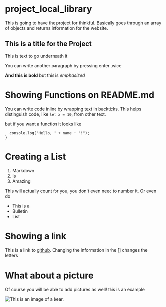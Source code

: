 # project_local_library
This is going to have the project for thinkful. Basically goes through an array of objects and returns information for the website. 

## This is a title for the Project
This is text to go underneath it

You can write another paragraph by pressing enter twice

**And this is bold** but this is *emphasized*


# Showing Functions on README.md

You can write code inline by wrapping text in backticks. This helps distinguish code, like `let x = 10`, from other text. 

but if you want a function it looks like

```function hello(name) {
  console.log("Hello, " + name + "!");
}
```

# Creating a List
1. Markdown
1. Is
1. Amazing

This will actually count for you, you don't even need to number it. Or even do
- This is a 
- Bulletin
- List

# Showing a link
This is a link to [github](http://github.com). Changing the information  in the [] changes the letters

# What about a picture
Of course you will be able to add pictures as well! this is an example

![This is an image of a bear.](https://placebear.com/202/203)
